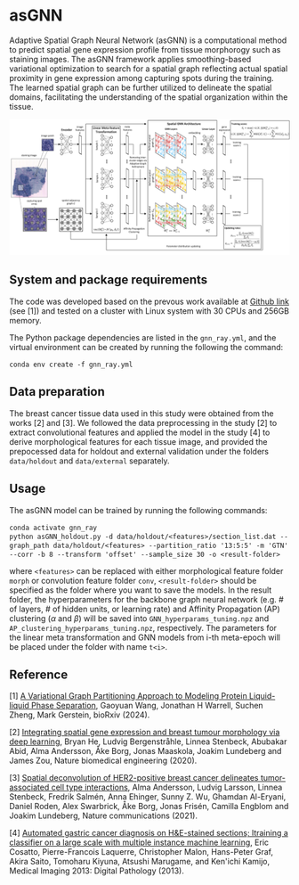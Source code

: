 # asGNN

Adaptive Spatial Graph Neural Network (asGNN) is a computational method to predict spatial gene expression profile from tissue morphorogy such as staining images. The asGNN framework applies smoothing-based variational optimization to search for a spatial graph reflecting actual spatial proximity in gene expression among capturing spots during the training. The learned spatial graph can be further utilized to delineate the spatial domains, facilitating the understanding of the spatial organization within the tissue.

![](https://github.com/song0309/asGNN/blob/main/figures/asGNN_workflow.png)

System and package requirements
--------------------------------------------------------------------------------

The code was developed based on the prevous work available at [Github link](https://github.com/gaoyuanwang1976/GraphPartition_SBGNN) (see [1]) and tested on a cluster with Linux system with 30 CPUs and 256GB memory.

The Python package dependencies are listed in the `gnn_ray.yml`, and the virtual environment can be created by running the following the command:
```
conda env create -f gnn_ray.yml
```

Data preparation
--------------------------------------------------------------------------------

The breast cancer tissue data used in this study were obtained from the works [2] and [3]. We followed the data preprocessing in the study [2] to extract convolutional features and applied the model in the study [4] to derive morphological features for each tissue image, and provided the prepocessed data for holdout and external validation under the folders `data/holdout` and `data/external` separately. 

Usage
--------------------------------------------------------------------------------

The asGNN model can be trained by running the following commands:

```
conda activate gnn_ray
python asGNN_holdout.py -d data/holdout/<features>/section_list.dat --graph_path data/holdout/<features> --partition_ratio '13:5:5' -m 'GTN' --corr -b 8 --transform 'offset' --sample_size 30 -o <result-folder>
```

where `<features>` can be replaced with either morphological feature folder `morph` or convolution feature folder `conv`, `<result-folder>` should be specified as the folder where you want to save the models. In the result folder, the hyperparameters for the backbone graph neural network (e.g. # of layers, # of hidden units, or learning rate) and Affinity Propagation (AP) clustering ($\alpha$ and $\beta$) will be saved into `GNN_hyperparams_tuning.npz` and `AP_clustering_hyperparams_tuning.npz`, respectively. The parameters for the linear meta transformation and GNN models from i-th meta-epoch will be placed under the folder with name `t<i>`.
  
Reference
--------------------------------------------------------------------------------

[1] [A Variational Graph Partitioning Approach to Modeling Protein Liquid-liquid Phase Separation](https://www.biorxiv.org/content/10.1101/2024.01.20.576375v1.full), Gaoyuan Wang, Jonathan H Warrell, Suchen Zheng, Mark Gerstein, bioRxiv (2024).

[2] [Integrating spatial gene expression and breast tumour morphology via deep learning](https://www.nature.com/articles/s41551-020-0578-x), Bryan He, Ludvig Bergenstråhle, Linnea Stenbeck, Abubakar Abid, Alma Andersson, Åke Borg, Jonas Maaskola, Joakim Lundeberg and James Zou, Nature biomedical engineering (2020).

[3] [Spatial deconvolution of HER2-positive breast cancer delineates tumor-associated cell type interactions](https://www.nature.com/articles/s41467-021-26271-2), Alma Andersson, Ludvig Larsson, Linnea Stenbeck, Fredrik Salmén, Anna Ehinger, Sunny Z. Wu, Ghamdan Al-Eryani, Daniel Roden, Alex Swarbrick, Åke Borg, Jonas Frisén, Camilla Engblom and Joakim Lundeberg, Nature communications (2021).

[4] [Automated gastric cancer diagnosis on H&E-stained sections; ltraining a classifier on a large scale with multiple instance machine learning](https://www.spiedigitallibrary.org/conference-proceedings-of-spie/8676/867605/Automated-gastric-cancer-diagnosis-on-H38E-stained-sections-ltraining-a/10.1117/12.2007047.short), Eric Cosatto, Pierre-Francois Laquerre, Christopher Malon, Hans-Peter Graf, Akira Saito, Tomoharu Kiyuna, Atsushi Marugame, and Ken'ichi Kamijo, Medical Imaging 2013: Digital Pathology (2013).

